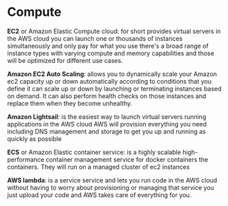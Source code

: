 # Compute
**EC2** or Amazon Elastic Compute cloud: for short provides virtual servers in the AWS cloud you can launch one or thousands of instances simultaneously and only pay for what you use there's a broad range of instance types with varying compute and memory capabilities and those will be optimized for different use cases. 

**Amazon EC2 Auto Scaling**: allows you to dynamically scale your Amazon ec2 capacity up or down automatically according to conditions that you define it can scale up or down by launching or terminating instances based on demand. It can also perform health checks on those instances and replace them when they become unhealthy.

**Amazon Lightsail**: is the easiest way to launch virtual servers running applications in the AWS cloud AWS will provision everything you need including DNS management and storage to get you up and running as quickly as possible

**ECS** or Amazon Elastic container service: is a highly scalable high-performance container management service for docker containers the containers. They will run on a managed cluster of ec2 instances 

**AWS lambda**: is a service service and lets you run code in the AWS cloud without having to worry about provisioning or managing that service you just upload your code and AWS takes care of everything for you. 

